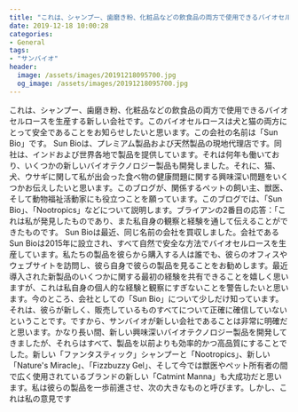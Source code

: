 ```yaml
---
title: "これは、シャンプー、歯磨き粉、化粧品などの飲食品の両方で使用できるバイオセルロースを生産する新しい会社です。"
date: 2019-12-18 10:00:28
categories:
- General
tags:
- "サンバイオ"
header:
  image: /assets/images/20191218095700.jpg
  og_image: /assets/images/20191218095700.jpg
---
```


これは、シャンプー、歯磨き粉、化粧品などの飲食品の両方で使用できるバイオセルロースを生産する新しい会社です。このバイオセルロースは犬と猫の両方にとって安全であることをお知らせしたいと思います。この会社の名前は「Sun Bio」です。 Sun Bioは、プレミアム製品および天然製品の現地代理店です。同社は、インドおよび世界各地で製品を提供しています。それは何年も働いており、いくつかの新しいバイオテクノロジー製品も開発しました。それに、猫、犬、ウサギに関して私が出会った食べ物の健康問題に関する興味深い問題をいくつかお伝えしたいと思います。このブログが、関係するペットの飼い主、獣医、そして動物福祉活動家にも役立つことを願っています。このブログでは、「Sun Bio」、「Nootropics」などについて説明します。ブライアンの2番目の応答：「これは私が発見したものであり、また私自身の観察と経験を通して伝えることができたものです。 Sun Bioは最近、同じ名前の会社を買収しました。会社であるSun Bioは2015年に設立され、すべて自然で安全な方法でバイオセルロースを生産しています。私たちの製品を彼らから購入する人は誰でも、彼らのオフィスやウェブサイトを訪問し、彼ら自身で彼らの製品を見ることをお勧めします。最近導入された新製品のいくつかに関する最初の経験を共有できることを嬉しく思いますが、これは私自身の個人的な経験と観察にすぎないことを警告したいと思います。今のところ、会社としての「Sun Bio」について少しだけ知っています。それは、彼らが新しく、販売しているものすべてについて正確に確信していないということです。ですから、サンバイオが新しい会社であることは非常に明確だと思います。かなり長い間、新しい興味深いバイオテクノロジー製品を開発してきましたが、それらはすべて、製品を以前よりも効率的かつ高品質にすることでした。新しい「ファンタスティック」シャンプーと「Nootropics」、新しい「Nature&#39;s Miracle」、「Fizzbuzzy Gel」、そして今では獣医やペット所有者の間で広く使用されているブランドの新しい「Catmint Manna」も大成功だと思います。私は彼らの製品を一歩前進させ、次の大きなものと呼びます。しかし、これは私の意見です
